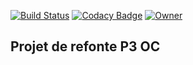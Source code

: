 [![Build Status](https://travis-ci.org/samakunchan/velooc.svg?branch=master)](https://travis-ci.org/samakunchan/velooc)
[![Codacy Badge](https://api.codacy.com/project/badge/Grade/b781f0a8ea0e4ee1a434ee6ec6bbe81c)](https://www.codacy.com/manual/samakunchan/velooc?utm_source=github.com&amp;utm_medium=referral&amp;utm_content=samakunchan/velooc&amp;utm_campaign=Badge_Grade)
[![Owner](https://img.shields.io/badge/Owner-Samakunchan%20Technology-blue)](https://my-services.samakunchan.fr/)

Projet de refonte P3 OC
-
